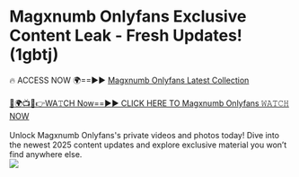 # Magxnumb Onlyfans Exclusive Content Leak - Fresh Updates! (1gbtj)

🔥 ACCESS NOW 🌍==►► <a href="https://tinyurl.com/kvy9nzfs" rel="nofollow">Magxnumb Onlyfans Latest Collection</a>
<br><br>
[🔴🌍📺📱👉WA𝚃CH Now==►► CLICK HERE TO Magxnumb Onlyfans 𝚆𝙰𝚃𝙲𝙷 NOW](https://tinyurl.com/kvy9nzfs)
<br><br>
Unlock Magxnumb Onlyfans's private videos and photos today! Dive into the newest 2025 content updates and explore exclusive material you won’t find anywhere else.
<br>
<a href="https://tinyurl.com/kvy9nzfs" rel="nofollow" data-target="animated-image.originalLink"><img src="https://camo.githubusercontent.com/8a4f000d20f83aca3bf7ec5f350d767afa0574a8a352519fd8cfa583a6f93a33/68747470733a2f2f692e696d6775722e636f6d2f644a486b345a712e676966" data-canonical-src="https://i.imgur.com/dJHk4Zq.gif" style="max-width: 100%; display: inline-block;" data-target="animated-image.originalImage"></a>
<br>
